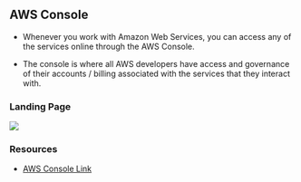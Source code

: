 ## AWS Console

- Whenever you work with Amazon Web Services, you can access any of the services online through the AWS Console.

- The console is where all AWS developers have access and governance of their accounts / billing associated with the services that they interact with.

### Landing Page

![](https://p131.p1.n0.cdn.getcloudapp.com/items/wbuLbYnw/503d8d8b-c8c3-47e7-bad9-c02d7eb99783.jpg?v=13b7a5d99fd30fd38fc2f519679d7ce9)

### Resources

- [AWS Console Link](https://console.aws.amazon.com)
